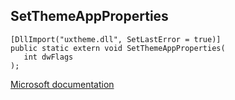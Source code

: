 ## SetThemeAppProperties

```
[DllImport("uxtheme.dll", SetLastError = true)]
public static extern void SetThemeAppProperties(
   int dwFlags
);
```

[Microsoft documentation](https://docs.microsoft.com/en-us/windows/win32/api/uxtheme/nf-uxtheme-setthemeappproperties)
